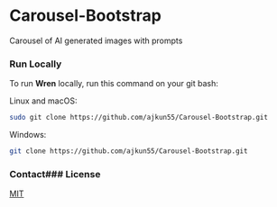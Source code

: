 # Carousel-Bootstrap
Carousel of AI generated images with prompts

### Run Locally

To run **Wren** locally, run this command on your git bash:

Linux and macOS:

```bash
sudo git clone https://github.com/ajkun55/Carousel-Bootstrap.git
```

Windows:

```bash
git clone https://github.com/ajkun55/Carousel-Bootstrap.git
```

### Contact### License

[MIT](https://choosealicense.com/licenses/mit/)
